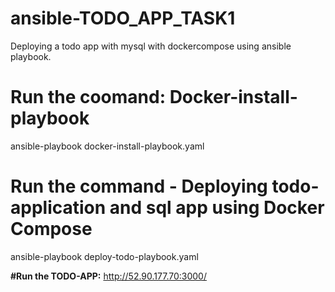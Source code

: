 # ansible-TODO_APP_TASK1
Deploying a todo app with mysql with dockercompose using ansible playbook.

# Run the coomand: Docker-install-playbook

ansible-playbook docker-install-playbook.yaml

# Run the command - Deploying todo-application and sql app using Docker Compose

ansible-playbook deploy-todo-playbook.yaml



**#Run the TODO-APP:**
http://52.90.177.70:3000/




